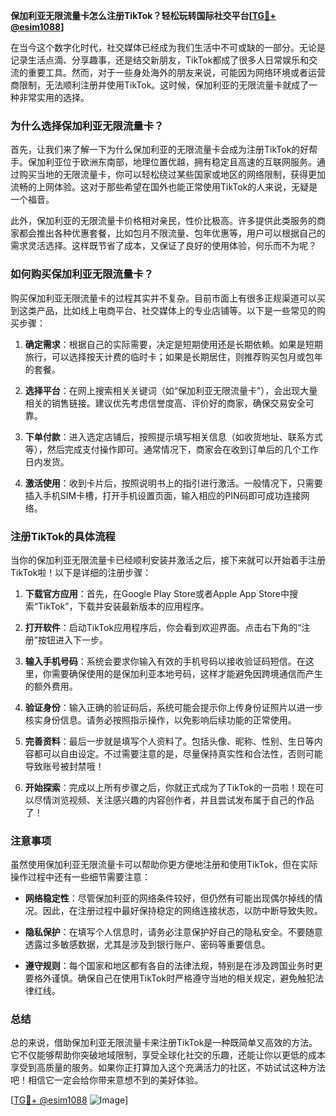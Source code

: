 **保加利亚无限流量卡怎么注册TikTok？轻松玩转国际社交平台[[TG💪+ @esim1088](https://t.me/s/esim1088)]**

在当今这个数字化时代，社交媒体已经成为我们生活中不可或缺的一部分。无论是记录生活点滴、分享趣事，还是结交新朋友，TikTok都成了很多人日常娱乐和交流的重要工具。然而，对于一些身处海外的朋友来说，可能因为网络环境或者运营商限制，无法顺利注册并使用TikTok。这时候，保加利亚的无限流量卡就成了一种非常实用的选择。

### 为什么选择保加利亚无限流量卡？

首先，让我们来了解一下为什么保加利亚的无限流量卡会成为注册TikTok的好帮手。保加利亚位于欧洲东南部，地理位置优越，拥有稳定且高速的互联网服务。通过购买当地的无限流量卡，你可以轻松绕过某些国家或地区的网络限制，获得更加流畅的上网体验。这对于那些希望在国外也能正常使用TikTok的人来说，无疑是一个福音。

此外，保加利亚的无限流量卡价格相对亲民，性价比极高。许多提供此类服务的商家都会推出各种优惠套餐，比如包月不限流量、包年优惠等，用户可以根据自己的需求灵活选择。这样既节省了成本，又保证了良好的使用体验，何乐而不为呢？

### 如何购买保加利亚无限流量卡？

购买保加利亚无限流量卡的过程其实并不复杂。目前市面上有很多正规渠道可以买到这类产品，比如线上电商平台、社交媒体上的专业店铺等。以下是一些常见的购买步骤：

1. **确定需求**：根据自己的实际需要，决定是短期使用还是长期依赖。如果是短期旅行，可以选择按天计费的临时卡；如果是长期居住，则推荐购买包月或包年的套餐。
   
2. **选择平台**：在网上搜索相关关键词（如“保加利亚无限流量卡”），会出现大量相关的销售链接。建议优先考虑信誉度高、评价好的商家，确保交易安全可靠。
   
3. **下单付款**：进入选定店铺后，按照提示填写相关信息（如收货地址、联系方式等），然后完成支付操作即可。通常情况下，商家会在收到订单后的几个工作日内发货。

4. **激活使用**：收到卡片后，按照说明书上的指引进行激活。一般情况下，只需要插入手机SIM卡槽，打开手机设置页面，输入相应的PIN码即可成功连接网络。

### 注册TikTok的具体流程

当你的保加利亚无限流量卡已经顺利安装并激活之后，接下来就可以开始着手注册TikTok啦！以下是详细的注册步骤：

1. **下载官方应用**：首先，在Google Play Store或者Apple App Store中搜索“TikTok”，下载并安装最新版本的应用程序。

2. **打开软件**：启动TikTok应用程序后，你会看到欢迎界面。点击右下角的“注册”按钮进入下一步。

3. **输入手机号码**：系统会要求你输入有效的手机号码以接收验证码短信。在这里，你需要确保使用的是保加利亚本地号码，这样才能避免因跨境通信而产生的额外费用。

4. **验证身份**：输入正确的验证码后，系统可能会提示你上传身份证照片以进一步核实身份信息。请务必按照指示操作，以免影响后续功能的正常使用。

5. **完善资料**：最后一步就是填写个人资料了。包括头像、昵称、性别、生日等内容都可以自由设定。不过需要注意的是，尽量保持真实性和合法性，否则可能导致账号被封禁哦！

6. **开始探索**：完成以上所有步骤之后，你就正式成为了TikTok的一员啦！现在可以尽情浏览视频、关注感兴趣的内容创作者，并且尝试发布属于自己的作品了！

### 注意事项

虽然使用保加利亚无限流量卡可以帮助你更方便地注册和使用TikTok，但在实际操作过程中还有一些细节需要注意：

- **网络稳定性**：尽管保加利亚的网络条件较好，但仍然有可能出现偶尔掉线的情况。因此，在注册过程中最好保持稳定的网络连接状态，以防中断导致失败。
  
- **隐私保护**：在填写个人信息时，请务必注意保护好自己的隐私安全。不要随意透露过多敏感数据，尤其是涉及到银行账户、密码等重要信息。

- **遵守规则**：每个国家和地区都有各自的法律法规，特别是在涉及跨国业务时更要格外谨慎。确保自己在使用TikTok时严格遵守当地的相关规定，避免触犯法律红线。

### 总结

总的来说，借助保加利亚无限流量卡来注册TikTok是一种既简单又高效的方法。它不仅能够帮助你突破地域限制，享受全球化社交的乐趣，还能让你以更低的成本享受到高质量的服务。如果你正打算加入这个充满活力的社区，不妨试试这种方法吧！相信它一定会给你带来意想不到的美好体验。

[[TG💪+ @esim1088](https://t.me/s/esim1088) ![Image](https://i.postimg.cc/4NQfJmqS/Snipaste-2025-05-13-00-14-12.png)]